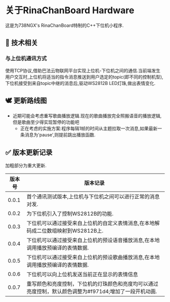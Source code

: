 # 关于RinaChanBoard Hardware

这是为738NGX's RinaChanBoard特制的C++下位机小程序.

## 📝 技术相关

### 与上位机通讯方式

使用TCP协议,借助巴法云物联网平台实现上位机-下位机之间的通信.当前端发生用户交互时,上位机将适当的指令消息推送到用户选定的topic(即不同的控制机型),下位机接受到来自topic中继的消息后,驱动WS2812B LED灯珠,做出表情变化.

## 🕊️ 更新路线图

- 近期可能会考虑重写歌曲播放逻辑.现在的歌曲播放完全照搬语音的播放逻辑,但是歌曲至少得实现暂停的功能吧
    - 正在考虑的实施方案:程序每隔1帧的时间从主题拉取一次消息,如果最新一条消息为'pause',则提前跳出播放函数.


## ✅ 版本更新记录

加粗部分为重大更新.

| 版本号 | 版本记录                                                     |
| ------ | ------------------------------------------------------------ |
| 0.0.1  | 首个通讯测试版本,上位机与下位机之间可以进行正常的消息对发.   |
| 0.0.2  | 为下位机引入了控制WS2812B的功能.                             |
| 0.0.3  | 下位机可以通过接受来自上位机的自定义表情消息,在本地解码成二位数组映射到WS2812B上. |
| 0.0.4  | 下位机可以通过接受来自上位机的预设语音播放消息,在本地调用播放预编译的表情数据. |
| 0.0.5  | 下位机可以通过接受来自上位机的预设歌曲播放消息,在本地调用播放预编译的表情数据. |
| 0.0.6  | 下位机可以向上位机发送当前正在显示的表情信息                 |
| 0.0.7  | 重写颜色和亮度控制，下位机的灯珠颜色和亮度均可以通过亮度控制，默认颜色调整为#f971d4;增加了一段开机动画. |

